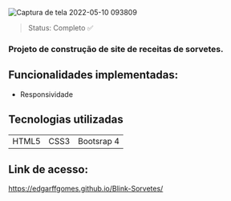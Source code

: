 ![Captura de tela 2022-05-10 093809](https://user-images.githubusercontent.com/57186828/167630464-aa6dcde9-e8d6-4f27-9060-61e627433b83.png)


> Status: Completo ✅
> 
### Projeto de construção de site de receitas de sorvetes.

## Funcionalidades implementadas:
+ Responsividade

## Tecnologias utilizadas

<table>
  <tr>
    <td> HTML5 </td>
    <td> CSS3 </td>
    <td>Bootsrap 4</td>
  </tr>
</table>

## Link de acesso:

https://edgarffgomes.github.io/Blink-Sorvetes/
